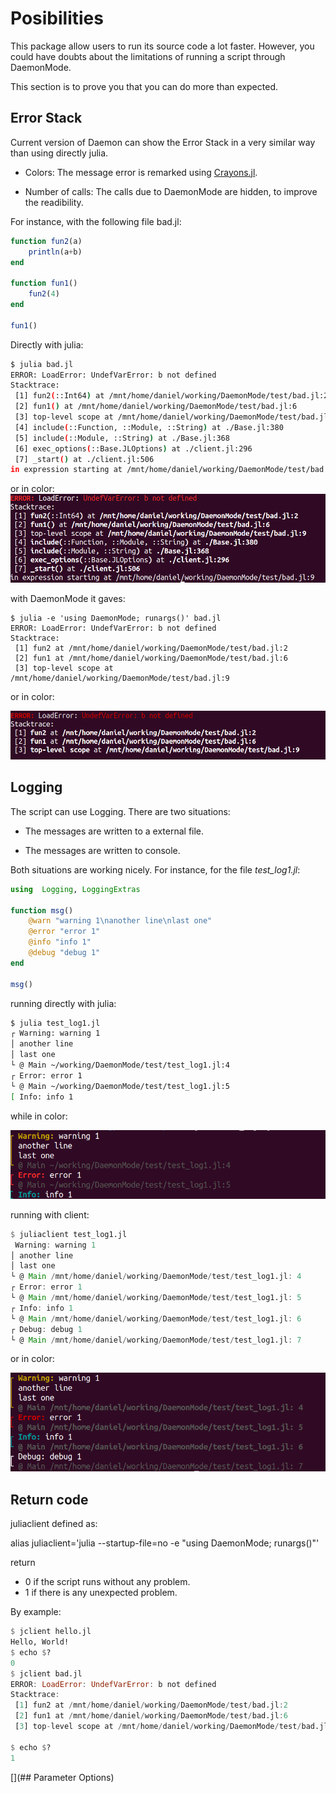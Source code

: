 # Posibilities

This package allow users to run its source code a lot faster. However, you could
have doubts about the limitations of running a script through DaemonMode. 

This section is to prove you that you can do more than expected.

## Error Stack

Current version of Daemon can show the Error Stack in a very similar way than
using directly julia. 

- Colors: The message error is remarked using
  [Crayons.jl](https://github.com/KristofferC/Crayons.jl). 

- Number of calls: The calls due to DaemonMode are hidden, to improve  the readibility.

For instance, with the following file bad.jl:

```julia
function fun2(a)
    println(a+b)
end

function fun1()
    fun2(4)
end

fun1()
``` 
Directly with julia:
```sh
$ julia bad.jl
ERROR: LoadError: UndefVarError: b not defined
Stacktrace:
 [1] fun2(::Int64) at /mnt/home/daniel/working/DaemonMode/test/bad.jl:2
 [2] fun1() at /mnt/home/daniel/working/DaemonMode/test/bad.jl:6
 [3] top-level scope at /mnt/home/daniel/working/DaemonMode/test/bad.jl:9
 [4] include(::Function, ::Module, ::String) at ./Base.jl:380
 [5] include(::Module, ::String) at ./Base.jl:368
 [6] exec_options(::Base.JLOptions) at ./client.jl:296
 [7] _start() at ./client.jl:506
in expression starting at /mnt/home/daniel/working/DaemonMode/test/bad.jl:9
```
or in color:
![Results with julia](assets/julia_bad.png)

with DaemonMode it gaves:
```
$ julia -e 'using DaemonMode; runargs()' bad.jl
ERROR: LoadError: UndefVarError: b not defined
Stacktrace:
 [1] fun2 at /mnt/home/daniel/working/DaemonMode/test/bad.jl:2
 [2] fun1 at /mnt/home/daniel/working/DaemonMode/test/bad.jl:6
 [3] top-level scope at /mnt/home/daniel/working/DaemonMode/test/bad.jl:9
```

or in color:

![Results with jclient](assets/jclient_bad.png)

## Logging

The script can use Logging. There are two situations:

- The messages are written to a external file. 

- The messages are written to console. 

Both situations are working nicely. For instance, for the file *test_log1.jl*:

```julia
using  Logging, LoggingExtras

function msg()
    @warn "warning 1\nanother line\nlast one"
    @error "error 1"
    @info "info 1"
    @debug "debug 1"
end

msg()
```

running directly with julia:

```sh
$ julia test_log1.jl
┌ Warning: warning 1
│ another line
│ last one
└ @ Main ~/working/DaemonMode/test/test_log1.jl:4
┌ Error: error 1
└ @ Main ~/working/DaemonMode/test/test_log1.jl:5
[ Info: info 1
```
while in color:

![Logging with julia](assets/julia_log.png)



running with client:

```julia
$ juliaclient test_log1.jl
 Warning: warning 1
│ another line
│ last one
└ @ Main /mnt/home/daniel/working/DaemonMode/test/test_log1.jl: 4
┌ Error: error 1
└ @ Main /mnt/home/daniel/working/DaemonMode/test/test_log1.jl: 5
┌ Info: info 1
└ @ Main /mnt/home/daniel/working/DaemonMode/test/test_log1.jl: 6
┌ Debug: debug 1
└ @ Main /mnt/home/daniel/working/DaemonMode/test/test_log1.jl: 7
```

or in color:

![Logging with jclient](assets/jclient_log.png)

## Return code

juliaclient defined as:

alias juliaclient='julia --startup-file=no -e "using DaemonMode; runargs()"'

return 

- 0 if the script runs without any problem.
- 1 if there is any unexpected problem.

By example:

```julia
$ jclient hello.jl 
Hello, World!
$ echo $?
0
$ jclient bad.jl 
ERROR: LoadError: UndefVarError: b not defined
Stacktrace:
 [1] fun2 at /mnt/home/daniel/working/DaemonMode/test/bad.jl:2
 [2] fun1 at /mnt/home/daniel/working/DaemonMode/test/bad.jl:6
 [3] top-level scope at /mnt/home/daniel/working/DaemonMode/test/bad.jl:9

$ echo $?
1
```
[](## Parameter Options)

